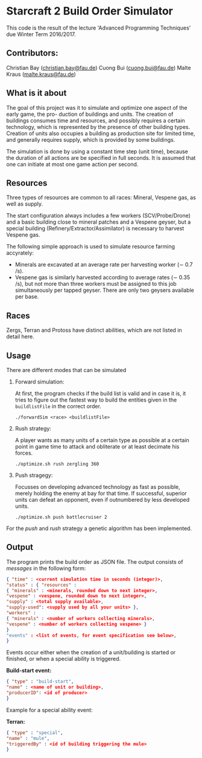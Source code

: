Starcraft 2 Build Order Simulator
====

This code is the result of the lecture 'Advanced Programming Techniques' due
Winter Term 2016/2017.

Contributors:
----
Christian Bay (christian.bay@fau.de)
Cuong Bui     (cuong.bui@fau.de)
Malte Kraus   (malte.kraus@fau.de)


What is it about
---

The goal of this project was it to simulate and optimize one aspect of the early game, the pro-
duction of buildings and units. The creation of buildings consumes time and resources, and possibly
requires a certain technology, which is represented by the presence of other building types. Creation
of units also occupies a building as production site for limited time, and generally requires supply,
which is provided by some buildings.

The simulation is done by using a constant time step (unit time), because the duration of all actions
are be specified in full seconds. It is assumed that one can initiate at most one game action per second.

Resources
----

Three types of resources are common to all races: Mineral, Vespene gas, as well as supply.

The start configuration always includes a few workers (SCV/Probe/Drone) and a basic building close
to mineral patches and a Vespene geyser, but a special building (Refinery/Extractor/Assimilator) is
necessary to harvest Vespene gas.

The following simple approach is used to simulate resource farming accyrately:

- Minerals are excavated at an average rate per harvesting worker (∼ 0.7 /s).
- Vespene gas is similarly harvested according to average rates (∼ 0.35 /s), but not more than three workers must be assigned to this job simultaneously per tapped geyser. There are only two geysers available per base.


Races
----

Zergs, Terran and Protoss have distinct abilities, which are not listed in detail here.

Usage
---

There are different modes that can be simulated

1. Forward simulation:

	At first, the program checks if the build list is valid and in case it is, it tries to figure
	out the fastest way to build the entities given in the `buildlistFile` in the correct order.

	`./forwardSim <race> <buildlistFile>`
	
2. Rush strategy:

	A player wants as many units of a certain type as possible at a certain point in game time to attack and obliterate or at least decimate his forces.

	`./optimize.sh rush zergling 360`

3. Push stragegy:

	Focusses on developing advanced technology as fast as possible, merely holding the enemy at bay for that time. If successful, superior units can defeat an opponent, even if outnumbered by less developed units.

	`./optimize.sh push battlecruiser 2`


For the *push* and *rush* strategy a genetic algorithm has been implemented.

Output
----

The program prints the build order as JSON file. The output consists of *messages* in the following
form:

```json
{ "time" : <current simulation time in seconds (integer)>,
"status" : { "resources" :
{ "minerals" : <minerals, rounded down to next integer>,
"vespene" : <vespene, rounded down to next integer>,
"supply" : <total supply available>,
"supply-used": <supply used by all your units> },
"workers" :
{ "minerals" : <number of workers collecting minerals>,
"vespene" : <number of workers collecting vespene> }
}
"events" : <list of events, for event specification see below>,
}
```

Events occur either when the creation of a unit/building is started or finished, or when a special ability
is triggered.

**Build-start event:**

```json
{ "type" : "build-start",
"name" : <name of unit or building>,
"producerID": <id of producer>
}
```

Example for a special ability event:

**Terran:**

```json
{ "type" : "special",
"name" : "mule",
"triggeredBy" : <id of building triggering the mule>
}
```

